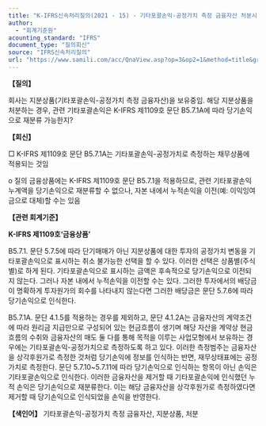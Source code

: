 ```yaml
---
title: "K-IFRS신속처리질의(2021 - 15) - 기타포괄손익-공정가치 측정 금융자산 처분시 회계처리"
author:
  - "회계기준원"
acounting_standard: "IFRS"
document_type: "질의회신"
source: "IFRS신속처리질의"
url: "https://www.samili.com/acc/QnaView.asp?op=3&op2=1&method=title&group=2124-15;1&orgcode=3&searchword=&page=23&code=K%2DIFRS%EC%8B%A0%EC%86%8D%EC%B2%98%EB%A6%AC%EC%A7%88%EC%9D%98%2D15%3A20210204"
---
```

**【질의】**

  

회사는 지분상품(기타포괄손익-공정가치 측정 금융자산)을 보유중임. 해당 지분상품을 처분하는 경우, 관련 기타포괄손익은 K-IFRS 제1109호 문단 B5.7.1A에 따라 당기손익으로 재분류 가능한지?

  
  

**【회신】**

  

□ K-IFRS 제1109호 문단 B5.7.1A는 기타포괄손익-공정가치로 측정하는 채무상품에 적용되는 것임

  

o 질의 금융상품에는 K-IFRS 제1109호 문단 B5.7.1을 적용하므로, 관련 기타포괄손익누계액을 당기손익으로 재분류할 수 없으나, 자본 내에서 누적손익을 이전(예: 이익잉여금으로 대체)할 수는 있음

  
  

**【관련 회계기준】**

  

**K-IFRS 제1109호‘금융상품’**

  

B5.7.1. 문단 5.7.5에 따라 단기매매가 아닌 지분상품에 대한 투자의 공정가치 변동을 기타포괄손익으로 표시하는 취소 불가능한 선택을 할 수 있다. 이러한 선택은 상품별(주식별)로 하게 된다. 기타포괄손익으로 표시하는 금액은 후속적으로 당기손익으로 이전되지 않는다. 그러나 자본 내에서 누적손익을 이전할 수는 있다. 그러한 투자에서의 배당금이 명확하게 투자원가의 회수를 나타내지 않는다면 그러한 배당금은 문단 5.7.6에 따라 당기손익으로 인식한다.

  

B5.7.1A. 문단 4.1.5를 적용하는 경우를 제외하고, 문단 4.1.2A는 금융자산의 계약조건에 따라 원리금 지급만으로 구성되어 있는 현금흐름이 생기며 해당 자산을 계약상 현금흐름의 수취와 금융자산의 매도 둘 다를 통해 목적을 이루는 사업모형에서 보유하는 경우에는 기타포괄손익-공정가치으로 측정하도록 하고 있다. 이러한 측정범주는 금융자산을 상각후원가로 측정한 것처럼 당기손익에 정보를 인식하는 반면, 재무상태표에는 공정가치로 측정한다. 문단 5.7.10~5.7.11에 따라 당기손익으로 인식하는 항목이 아닌 손익은 기타포괄손익으로 인식한다. 이러한 금융자산을 제거할 때 기타포괄손익에 인식했던 누적 손익은 당기손익으로 재분류한다. 이는 해당 금융자산을 상각후원가로 측정하였다면 제거할 때 당기손익으로 인식되었을 손익을 반영한다.

  
  

**【색인어】** 기타포괄손익-공정가치 측정 금융자산, 지분상품, 처분
